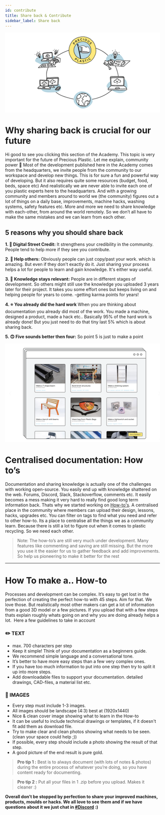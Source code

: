 ```yaml
---
id: contribute
title: Share back & Contribute
sidebar_label: Share back
---
```


<style>
:root {
  --highlight: #f2a5c1;
  --hover: #f2a5c1;
}
</style>

<img src="../assets/universe/ecosystem.png"/>

# Why sharing back is crucial for our future

Hi good to see you clicking this section of the Academy. This topic is very important for the future of Precious Plastic. Let me explain, community power 💪 Most of the development published here in the Academy comes from the headquarters, we invite people from the community to our workspace and develop new things. This is for sure a fun and powerful way of developing. But it also requires quite some resources (budget, food, beds, space etc) And realistically we are never able to invite each one of you plastic experts here to the headquarters. And with a growing community and members around to world we (the community) figures out a lot of things on a daily base, improvements, machine hacks, washing systems, safety features etc. More and more we need to share knowledge with each-other, from around the world remotely. So we don’t all have to make the same mistakes and we can learn from each other.


## 5 reasons why you should share back

__1. 🏅 Digital Street Credit:__ It strengthens your credibility in the community. People tend to help more if they see you contribute.

__2. 🤝 Help others:__ Obviously people can just copy/past your work. which is amazing. But even if they don't exactly do it. Just sharing your process helps a lot for people to learn and gain knowledge. It's either way useful.

__3. 📝 Knowledge stays relevant:__ People are in different stages of development. So others might still use the knowledge you uploaded 3 years later for their project. It takes you some effort ones but keeps living on and helping people for years to come. -getting karma points for years!

__4. ⭐️ You already did the hard work__ When you are thinking about documentation you already did most of the work. You made a machine, designed a product, made a hack etc.. Basically 95% of the hard work is already done! But you just need to do that tiny last 5% which is about sharing back.

__5. 🙃 Five sounds better then four:__ So point 5 is just to make a point

<img src="../assets/universe/how-to.png"/>


# Centralised documentation: How to’s

Documentation and sharing knowledge is actually one of the challenges with working open-source. You easily end up with knowledge shattered on the web. Forums, Discord, Slack, Stackoverflow, comments etc. It easily becomes a mess making it very hard to really find good long term information back. Thats why we started working on [How-to's](https://community.preciousplastic.com/how-to). A centralised place in the community where members can upload their design, lessons, hacks, upgrades etc. You can filter on tags to find what you need and refer to other how-to. Its a place to centralise all the things we as a community learn. Because there is still a lot to figure out when it comes to plastic recycling. So we need each other.

> Note: The how-to’s are still very much under development. Many features like commenting and saving are still missing. But the more you use it the easier for us to gather feedback and add improvements. So help us pioneering to make it better for the rest

--------------
# How To make a.. How-to

Processes and development can be complex. It’s easy to get lost in the perfection of creating the perfect how-to with 45 steps. Aim for that. We love those. But realistically most other makers can get a lot of information from a good 3D model or a few pictures. If you upload that with a few steps thats explain roughly whats going on and why you are doing already helps a lot.  Here a few guidelines to take in account


### ✏️ TEXT
- max. 700 characters per step
- Keep it simple! Think of your documentation as a beginners guide.
- We recommend simple language and a conversational tone.
- It’s better to have more easy steps than a few very complex ones.
- If you have too much information to put into one step then try to split it up into more steps.
- Add downloadable files to support your documentation. detailed drawings, CAD-files, a material list etc.

### 📸 IMAGES
- Every step must include 1-3 images.
- All images should be landscape (4:3) best at (1920x1440)
- Nice & clean cover image showing what to learn in the How-to
- It can be useful to include technical drawings or templates, if it doesn't fit add them as download file.
- Try to make clear and clean photos showing what needs to be seen. (clean your space could help ;))
- If possible, every step should include a photo showing the result of that step.
- A good picture of the end result is pure gold.


> __Pro tip 1 :__ Best is to always document (with lots of notes & photos) during the entire process of whatever you’re doing, so you have content ready for documenting.

> __Pro tip 2 :__ Put all your files in 1 .zip before you upload. Makes it cleaner :)





__Overall don’t be stopped by perfection to share your improved machines, products, moulds or hacks. We all love to see them and if we have questions about it we just chat in [#Discord](https://discordapp.com/invite/QUw8A3w) :)__

